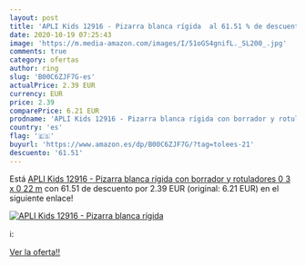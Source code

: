 ```yaml
---
layout: post
title: 'APLI Kids 12916 - Pizarra blanca rígida  al 61.51 % de descuento'
date: 2020-10-19 07:25:43
image: 'https://m.media-amazon.com/images/I/51oGS4gnifL._SL200_.jpg'
comments: true
category: ofertas
author: ring
slug: 'B00C6ZJF7G-es'
actualPrice: 2.39 EUR
currency: EUR
price: 2.39
comparePrice: 6.21 EUR
prodname: 'APLI Kids 12916 - Pizarra blanca rígida con borrador y rotuladores  0 3 x 0 22 m'
country: 'es'
flag: '🇪🇸'
buyurl: 'https://www.amazon.es/dp/B00C6ZJF7G/?tag=tolees-21'
descuento: '61.51'
---
```


Está [APLI Kids 12916 - Pizarra blanca rígida con borrador y rotuladores  0 3 x 0 22 m](https://www.amazon.es/dp/B00C6ZJF7G/?tag=tolees-21) con 61.51 de descuento por 2.39 EUR (original: 6.21 EUR) en el siguiente enlace!

[![APLI Kids 12916 - Pizarra blanca rígida ](https://m.media-amazon.com/images/I/51oGS4gnifL._SL200_.jpg)](https://www.amazon.es/dp/B00C6ZJF7G/?tag=tolees-21)

ℹ️:


[Ver la oferta!!](https://www.amazon.es/dp/B00C6ZJF7G/?tag=tolees-21)
